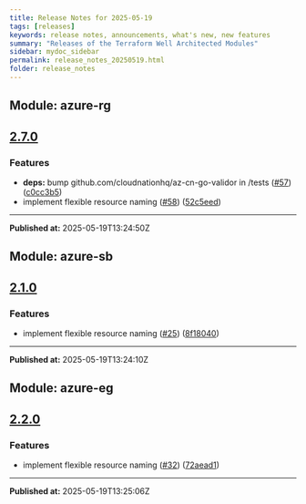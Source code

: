 ```yaml
---
title: Release Notes for 2025-05-19
tags: [releases]
keywords: release notes, announcements, what's new, new features
summary: "Releases of the Terraform Well Architected Modules"
sidebar: mydoc_sidebar
permalink: release_notes_20250519.html
folder: release_notes
---
```


## Module: azure-rg
## [2.7.0](https://github.com/CloudNationHQ/terraform-azure-rg/releases/tag/v2.7.0)


### Features

* **deps:** bump github.com/cloudnationhq/az-cn-go-validor in /tests ([#57](https://github.com/CloudNationHQ/terraform-azure-rg/issues/57)) ([c0cc3b5](https://github.com/CloudNationHQ/terraform-azure-rg/commit/c0cc3b5d8401c60fdf0550ba70c2634cf2134558))
* implement flexible resource naming ([#58](https://github.com/CloudNationHQ/terraform-azure-rg/issues/58)) ([52c5eed](https://github.com/CloudNationHQ/terraform-azure-rg/commit/52c5eedec77bee752647b2477f63d412b1433172))

---

**Published at:** 2025-05-19T13:24:50Z

## Module: azure-sb
## [2.1.0](https://github.com/CloudNationHQ/terraform-azure-sb/releases/tag/v2.1.0)


### Features

* implement flexible resource naming ([#25](https://github.com/CloudNationHQ/terraform-azure-sb/issues/25)) ([8f18040](https://github.com/CloudNationHQ/terraform-azure-sb/commit/8f18040cf33ad3450bbe13e6ca70f0abb37ac358))

---

**Published at:** 2025-05-19T13:24:10Z

## Module: azure-eg
## [2.2.0](https://github.com/CloudNationHQ/terraform-azure-eg/releases/tag/v2.2.0)


### Features

* implement flexible resource naming ([#32](https://github.com/CloudNationHQ/terraform-azure-eg/issues/32)) ([72aead1](https://github.com/CloudNationHQ/terraform-azure-eg/commit/72aead1b9d3a10d5672a0758db0831745d4e7d5d))

---

**Published at:** 2025-05-19T13:25:06Z

